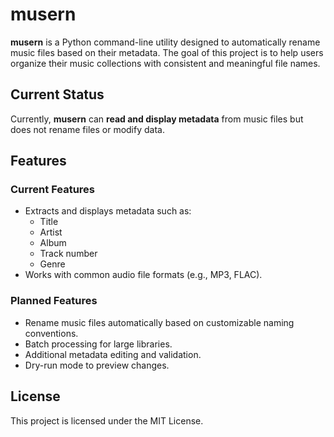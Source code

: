 # musern

**musern** is a Python command-line utility designed to automatically rename music files based on their metadata. The goal of this project is to help users organize their music collections with consistent and meaningful file names.

## Current Status

Currently, **musern** can **read and display metadata** from music files but does not rename files or modify data.

## Features

### Current Features

- Extracts and displays metadata such as:
  - Title
  - Artist
  - Album
  - Track number
  - Genre
- Works with common audio file formats (e.g., MP3, FLAC).

### Planned Features

- Rename music files automatically based on customizable naming conventions.
- Batch processing for large libraries.
- Additional metadata editing and validation.
- Dry-run mode to preview changes.

## License

This project is licensed under the MIT License.

